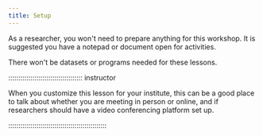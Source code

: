 ```yaml
---
title: Setup
---
```



As a researcher, you won't need to prepare anything for this workshop. It is suggested you have a notepad or document open for activities.

There won't be datasets or programs needed for these lessons.

::::::::::::::::::::::::::::::::::::: instructor

When you customize this lesson for your institute, this can be a good place to talk about whether you are meeting in person or online, and if researchers should have a video conferencing platform set up.

:::::::::::::::::::::::::::::::::::::::::::::::::
